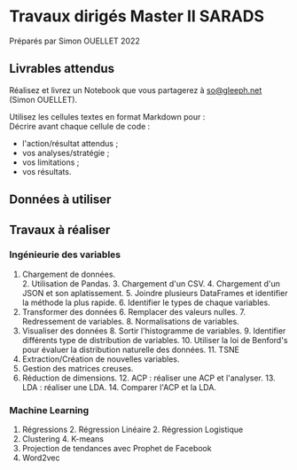 # Travaux dirigés Master II SARADS  
Préparés par Simon OUELLET 2022  

## Livrables attendus
Réalisez et livrez un Notebook que vous partagerez à so@gleeph.net (Simon OUELLET).

Utilisez les cellules textes en format Markdown pour :  
Décrire avant chaque cellule de code :
- l'action/résultat attendus ;
- vos analyses/stratégie ;
- vos limitations ;
- vos résultats.

## Données à utiliser  


## Travaux à réaliser
### Ingénieurie des variables  

1. Chargement de données.  
	2. Utilisation de Pandas.
		3. Chargement d'un CSV.
		4. Chargement d'un JSON et son aplatissement. 
		5. Joindre plusieurs DataFrames et identifier la méthode la plus rapide.
		6. Identifier le types de chaque variables.
6. Transformer des données
	6. Remplacer des valeurs nulles.
	7. Redressement de variables.
	8. Normalisations de variables.
7. Visualiser des données
	8. Sortir l'histogramme de variables.
	9. Identifier différents type de distribution de variables.
	10. Utiliser la loi de Benford's pour évaluer la distribution naturelle des données.
	11. TSNE
10. Extraction/Création de nouvelles variables.
11. Gestion des matrices creuses.
11. Réduction de dimensions.
	12. ACP : réaliser une ACP et l'analyser.
	13. LDA : réaliser une LDA.
	14. Comparer l'ACP et la LDA.
### Machine Learning  
1. Régressions 
	2. Régression Linéaire
	2. Régression Logistique
3. Clustering
	4. K-means
5. Projection de tendances avec Prophet de Facebook
6. Word2vec